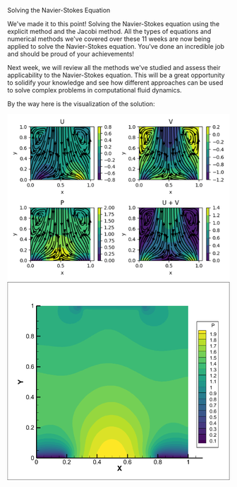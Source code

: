 Solving the Navier-Stokes Equation

We've made it to this point!
Solving the Navier-Stokes equation using the explicit method and the Jacobi method. All the types of equations and numerical methods we've covered over these 11 weeks are now being applied to solve the Navier-Stokes equation. You've done an incredible job and should be proud of your achievements!

Next week, we will review all the methods we've studied and assess their applicability to the Navier-Stokes equation. This will be a great opportunity to solidify your knowledge and see how different approaches can be used to solve complex problems in computational fluid dynamics.

By the way here is the visualization of the solution:

![](https://github.com/Mukhammedali22/MCMPHYSPROCESS-Spring-2024/blob/main/Week12/Figure_1.png)
![](https://github.com/Mukhammedali22/MCMPHYSPROCESS-Spring-2024/blob/main/Week12/Figure-2.png)
